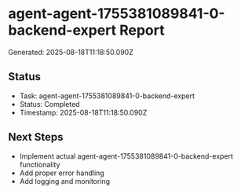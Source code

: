 # agent-agent-1755381089841-0-backend-expert Report

Generated: 2025-08-18T11:18:50.090Z

## Status
- Task: agent-agent-1755381089841-0-backend-expert
- Status: Completed
- Timestamp: 2025-08-18T11:18:50.090Z

## Next Steps
- Implement actual agent-agent-1755381089841-0-backend-expert functionality
- Add proper error handling
- Add logging and monitoring
